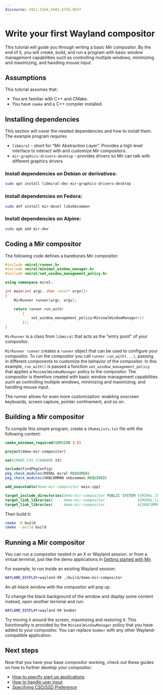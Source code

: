 ```yaml
---
discourse: 4911,5164,5603,6756,8037
---
```


# Write your first Wayland compositor
This tutorial will guide you through writing a basic Mir compositor. By the end of it, you will create, build, and run a program with basic window management
capabilities such as controlling multiple windows, minimizing and maximizing, and handling mouse input. 


## Assumptions

This tutorial assumes that:

* You are familiar with C++ and CMake.
* You have `cmake` and a C++ compiler installed.

## Installing dependencies
This section will cover the needed dependencies and how to install them.
The example program requires 
* `libmiral` - short for "Mir Abstraction Layer". Provides a high level interface to interact with and customize Mir compositors.
* `mir-graphics-drivers-desktop` - provides drivers so Mir can talk with different graphics drivers

### Install dependencies on Debian or derivatives:
```sh
sudo apt install libmiral-dev mir-graphics-drivers-desktop
```

### Install dependencies on Fedora:
```sh
sudo dnf install mir-devel libxkbcommon
```
### Install dependencies on Alpine:
```sh
sudo apk add mir-dev
```

## Coding a Mir compositor

The following code defines a barebones Mir compositor:

```cpp
#include <miral/runner.h>
#include <miral/minimal_window_manager.h>
#include <miral/set_window_management_policy.h>

using namespace miral;

int main(int argc, char const* argv[])
{
    MirRunner runner{argc, argv};

    return runner.run_with(
        {
            set_window_management_policy<MinimalWindowManager>()
        });
}
```


`MirRunner` is a class from `libmiral` that acts as the "entry point" of your compositor.

`MirRunner runner` creates a `runner` object that can be used to configure your compositor.  To run the compositor you call `runner.run_with(...)`, passing in different components to customize the behavior of the compositor. In this example, `run_with()` is passed a function `set_window_management_policy` that applies a `MinimalWindowManager` policy to the compositor. The compositor is therefore created with basic window management capabilities such as controlling multiple windows, minimizing and maximizing, and handling mouse input. 

The runner allows for even more customization: enabling onscreen keyboards, screen capture, pointer confinement, and so on. 

## Building a Mir compositor

To compile this simple program, create a `CMakeLists.txt` file with the following content:

```cmake
cmake_minimum_required(VERSION 3.5)

project(demo-mir-compositor)

set(CMAKE_CXX_STANDARD 23)

include(FindPkgConfig)
pkg_check_modules(MIRAL miral REQUIRED)
pkg_check_modules(XKBCOMMON xkbcommon REQUIRED)

add_executable(demo-mir-compositor main.cpp)

target_include_directories(demo-mir-compositor PUBLIC SYSTEM ${MIRAL_INCLUDE_DIRS})
target_link_libraries(     demo-mir-compositor               ${MIRAL_LDFLAGS})
target_link_libraries(     demo-mir-compositor               ${XKBCOMMON_LIBRARIES})
```

Then build it:
```sh
cmake -B build
cmake --build build
```

## Running a Mir compositor
You can run a compositor nested in an X or Wayland session, or from a virtual terminal, just like the demo applications in [Getting started with Mir](getting-started-with-mir.md). 

For example, to run inside an existing Wayland session:
```sh
WAYLAND_DISPLAY=wayland-99 ./build/demo-mir-compositor
```
An all-black window with the compositor will pop up.

To change the black background of the window and display some content instead, open another terminal and run:
```sh
WAYLAND_DISPLAY=wayland-99 bomber
```
Try moving it around the screen, maximizing and restoring it. This functionality is provided by the `MinimalWindowManager` policy that you have added to your compositor. You can replace `bomber` with any other Wayland-compatible application.

## Next steps
Now that you have your base compositor working, check out these guides on how to further develop your compositor:

- [How to specify start up applications](/how-to/how-to-specify-startup-apps.md)
- [How to handle user input](/how-to/how-to-handle-keyboard-input.md)
- [Specifying CSD/SSD Preference](/how-to/specifying-csd-ssd-preference.md)
